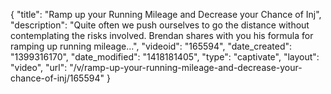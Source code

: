 {
    "title": "Ramp up your Running Mileage and Decrease your Chance of Inj",
    "description": "Quite often we push ourselves to go the distance without contemplating the risks involved. Brendan shares with you his formula for ramping up running mileage...",
    "videoid": "165594",
    "date_created": "1399316170",
    "date_modified": "1418181405",
    "type": "captivate",
    "layout": "video",
    "url": "\/v\/ramp-up-your-running-mileage-and-decrease-your-chance-of-inj\/165594"
}